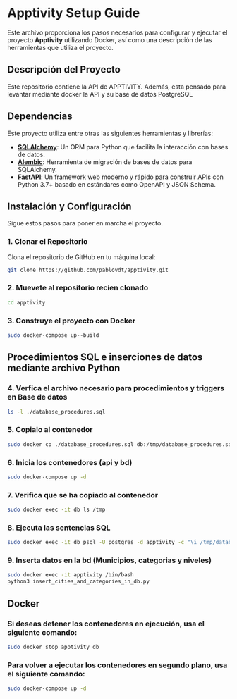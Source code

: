 # Apptivity Setup Guide

Este archivo proporciona los pasos necesarios para configurar y ejecutar el proyecto **Apptivity** utilizando Docker,
así como una descripción de las herramientas que utiliza el proyecto.

## Descripción del Proyecto

Este repositorio contiene la API de APPTIVITY.
Además, esta pensado para levantar mediante docker la API y su base de datos PostgreSQL

## Dependencias

Este proyecto utiliza entre otras las siguientes herramientas y librerías:

- **[SQLAlchemy](https://www.sqlalchemy.org/)**: Un ORM para Python que facilita la interacción con bases de datos.
- **[Alembic](https://alembic.sqlalchemy.org/en/latest/)**: Herramienta de migración de bases de datos para SQLAlchemy.
- **[FastAPI](https://fastapi.tiangolo.com/)**: Un framework web moderno y rápido para construir APIs con Python 3.7+ basado en estándares como OpenAPI y JSON Schema.

## Instalación y Configuración

Sigue estos pasos para poner en marcha el proyecto.

### 1. Clonar el Repositorio

Clona el repositorio de GitHub en tu máquina local:

```bash
git clone https://github.com/pablovdt/apptivity.git
```

### 2. Muevete al repositorio recien clonado
```bash
cd apptivity
```

### 3. Construye el proyecto con Docker
```bash
sudo docker-compose up--build
```

## Procedimientos SQL e inserciones de datos mediante archivo Python

### 4. Verfica el archivo necesario para procedimientos y triggers en Base de datos
```bash
ls -l ./database_procedures.sql
```

### 5. Copialo al contenedor
```bash
sudo docker cp ./database_procedures.sql db:/tmp/database_procedures.sql
```

### 6. Inicia los contenedores (api y bd)
```bash
sudo docker-compose up -d
```
### 7. Verifica que se ha copiado al contenedor
```bash
sudo docker exec -it db ls /tmp
```

### 8. Ejecuta las sentencias SQL
```bash
sudo docker exec -it db psql -U postgres -d apptivity -c "\i /tmp/database_procedures.sql"
```

### 9. Inserta datos en la bd (Municipios, categorias y niveles)
```bash
sudo docker exec -it apptivity /bin/bash
python3 insert_cities_and_categories_in_db.py
```
## Docker

### Si deseas detener los contenedores en ejecución, usa el siguiente comando:
```bash
sudo docker stop apptivity db
```
### Para volver a ejecutar los contenedores en segundo plano, usa el siguiente comando:
```bash
sudo docker-compose up -d
```
